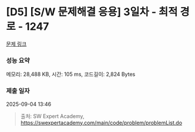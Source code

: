 # [D5] [S/W 문제해결 응용] 3일차 - 최적 경로 - 1247 

[문제 링크](https://swexpertacademy.com/main/code/problem/problemDetail.do?contestProbId=AV15OZ4qAPICFAYD) 

### 성능 요약

메모리: 28,488 KB, 시간: 105 ms, 코드길이: 2,824 Bytes

### 제출 일자

2025-09-04 13:46



> 출처: SW Expert Academy, https://swexpertacademy.com/main/code/problem/problemList.do